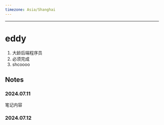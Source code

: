 ```yaml
---
timezone: Asia/Shanghai
---
```


---

# eddy

1. 大龄后端程序员
2. 必须完成
3. shcoooo

## Notes

<!-- Content_START -->

### 2024.07.11

笔记内容

### 2024.07.12

<!-- Content_END -->
